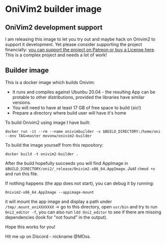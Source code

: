 # OniVim2 builder image

## OniVim2 development support

I am releasing this image to let you try out and maybe hack on Onivim2 to support it development. 
Yet please consider supporting the project financially: [you can support the project on Patreon or buy a License here](https://v2.onivim.io/early-access-portal).
This is a complex project and needs a lot of work!

## Builder image

This is a docker image which builds Onivim:
- It runs and compiles against Ubunbu 20.04 - the resulting App can be protable to other distributions, provided the libraries have similar versions.
- You will need to have at least 17 GB of free space to build (sic!)
- Prepare a directory where build user will have it's home

To build Onivim2 using image I have built:
```
docker run -it --rm --name onivimbuilder -v $BUILD_DIRECTORY:/home/oni --env TAG=master movonw/onivim2-builder  
```

To build the image yourself from this repository:

```
docker build -t onivim2-builder .  
```

After the build hopefully succeeds you will find AppImage in `$BUILD_DIRECTORY/oni2/_release/Onivim2-x86_64.AppImage`. Just `chmod +x` and run this file.

If nothing happens (the app does not start), you can debug it by running:

```
Onivim2-x86_64.AppImage --appimage-mount
```
it will mount the app image and display a path under `/tmp/.mount_oniXXXXXXX` -> go to this directory, open `usr/bin` and try to run `Oni2_editor -f`, you can also run `ldd Oni2_editor` to see if there are missing dependencies (look for "not found" in the output).

Hope this works for you!

Hit me up on Discord - nickname @MOss.

